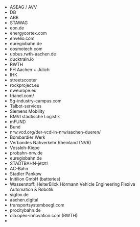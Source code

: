 - ASEAG / AVV
- DB
- ABB
- STAWAG
- eon.de
- energycortex.com
- envelio.com
- euregiobahn.de
- cosmotech.com
- upbus.rwth-aachen.de
- ducktrain.io
- RWTH
- FH Aachen + Jülich
- IHK
- streetscooter
- rockproject.eu
- nweurope.eu
- trianel.com/
- 5g-industry-campus.com
- Talbot-services
- Siemens Mobility
- BMVI städtische Logistik
- mFUND
- Bund
- nrw.vcd.org/der-vcd-in-nrw/aachen-dueren/
- Bombardier Werk
- Verbandes Nahverkehr Rheinland (NVR)
- Vossloh-Kiepe
- probahn-nrw.de
- euregiobahn.de
- STADTBAHN-jetzt!
- AC-Bahn
- Stadler Pankow
- Initilion GmbH (batteries)
- Wasserstoff:
  HeiterBlick
  Hörmann Vehicle Engineering
  Flexiva Automation & Robotik
- sigfox.de
- aachen.digital
- transportsystemboegl.com
- procitybahn.de
- oia.open-innovation.com (RWTH)
- 
